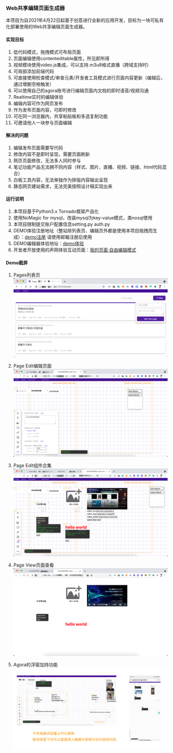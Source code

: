 ### Web共享编辑页面生成器

本项目为自2021年4月22日起基于创意进行全新的应用开发，目标为一块可私有化部署使用的Web共享编辑页面生成器。

#### 实现目标
1. 低代码模式，拖拽模式可布局页面
2. 页面编辑使用contenteditable属性，所见即所得
3. 视频模块使用video.js集成，可以支持.m3u8格式直播（跨域支持时）
4. 可局部添加前端代码
5. 可直接使用检查模式/审查元素/开发者工具模式进行页面内容更新（编辑后，通过增删空格触发）
6. 可以使用自己的agora账号进行编辑页面内文档的即时语音/视频沟通
7. Realtime实时的编辑体验
8. 编辑内容可作为网页发布
9. 作为发布页面内容，可即时修改
10. 可在同一浏览器内，共享粘贴板和多选复制功能
11. 可邀请他人一块参与页面编辑

#### 解决的问题
1. 编辑发布页面需要写代码
2. 修改内容不是即时呈现，需要页面刷新
3. 网页页面修改，无法多人同时参与
4. 笔记功能产品无法拥不同内容（样式、图片、直播、视频、链接、html代码混合）
5. 白板工具内容，无法单独作为排版内容输出呈现
6. 静态网页建站需求，无法完美按照设计稿实现出来

#### 运行说明
1. 本项目基于Python3.x Tornado框架产品化
2. 使用NoMagic for mysql，改装mysql为key-value模式，类nosql使用
3. 本项目限制提交账户配置信息setting.py auth.py
4. DEMO体验注册地址（整站除列表页、编辑页外都是使用本项目拖拽而生成）：[demo注册](https://findmaster.xialiwei.com/register) 请使用邮箱注册后使用
5. DEMO编辑器体验地址：[demo体验](https://findmaster.xialiwei.com/home/pages)
6. 开发者开放使用的声网体验互动页面：[我的页面·自由编辑模式](https://findmaster.xialiwei.com/home/page/edit/dd32dcea47fe4ecabc98ca52e6a0fbdc)

#### Demo截屏
1. Pages列表页
![Pages列表页](img/pages.png "Pages列表页")

2. Page Edit编辑页面
![Page Edit编辑页面](img/page_edit.png "Page Edit编辑页面")

3. Page Edit组件合集
![Page Edit组件合集](img/page_edit_tools.png "Page Edit组件合集")

4. Page View页面查看
![Page View页面查看](img/page_edit_tools_preview.png "Page View页面查看")

5. Agora的浮窗加持功能
![Page View页面查看](img/page_edit_pc_mobile.png "Page View页面查看")